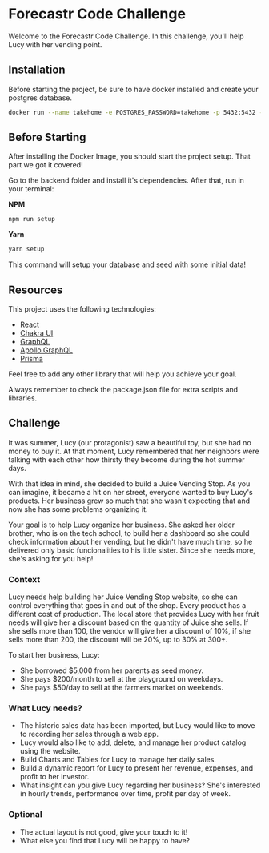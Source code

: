 # Forecastr Code Challenge

Welcome to the Forecastr Code Challenge.
In this challenge, you'll help Lucy with her vending point.

## Installation

Before starting the project, be sure to have docker installed and create your postgres database.

```bash
docker run --name takehome -e POSTGRES_PASSWORD=takehome -p 5432:5432 -d postgres
```

## Before Starting

After installing the Docker Image, you should start the project setup. That part we got it covered!

Go to the backend folder and install it's dependencies. After that, run in your terminal:

**NPM**
```bash
npm run setup
```

**Yarn**
```bash
yarn setup
```
This command will setup your database and seed with some initial data!

## Resources

This project uses the following technologies:
- [React](https://reactjs.org)
- [Chakra UI](https://chakra-ui.com/)
- [GraphQL](https://graphql.org/)
- [Apollo GraphQL](https://www.apollographql.com/)
- [Prisma](https://www.prisma.io/)

Feel free to add any other library that will help you achieve your goal.

Always remember to check the package.json file for extra scripts and libraries.


## Challenge

It was summer, Lucy (our protagonist) saw a beautiful toy, but she had no money to buy it.
At that moment, Lucy remembered that her neighbors were talking with each other how thirsty they become during the hot summer days.

With that idea in mind, she decided to build a Juice Vending Stop.
As you can imagine, it became a hit on her street, everyone wanted to buy Lucy's products. Her business grew so much that she wasn't expecting that and now she has some problems organizing it.

Your goal is to help Lucy organize her business.
She asked her older brother, who is on the tech school, to build her a dashboard so she could check information about her vending, but he didn't have much time, so he delivered only basic funcionalities to his little sister. Since she needs more, she's asking for you help!

### Context
Lucy needs help building her Juice Vending Stop website, so she can control everything that goes in and out of the shop.
Every product has a different cost of production. The local store that provides Lucy with her fruit needs will give her a discount based on the quantity of Juice she sells. If she sells more than 100, the vendor will give her a discount of 10%, if she sells more than 200, the discount will be 20%, up to 30% at 300+.

To start her business, Lucy:
- She borrowed $5,000 from her parents as seed money.
- She pays $200/month to sell at the playground on weekdays.
- She pays $50/day to sell at the farmers market on weekends.

### What Lucy needs?
- The historic sales data has been imported, but Lucy would like to move to recording her sales through a web app.
- Lucy would also like to add, delete, and manage her product catalog using the website.
- Build Charts and Tables for Lucy to manage her daily sales.
- Build a dynamic report for Lucy to present her revenue, expenses, and profit to her investor.
- What insight can you give Lucy regarding her business? She's interested in hourly trends, performance over time, profit per day of week.

### Optional
- The actual layout is not good, give your touch to it!
- What else you find that Lucy will be happy to have?
